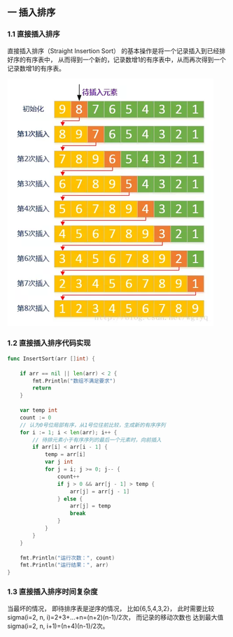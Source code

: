 ## 一 插入排序

### 1.1 直接插入排序

直接插入排序（Straight Insertion Sort） 的基本操作是将一个记录插入到已经排好序的有序表中， 从而得到一个新的，记录数增1的有序表中，从而再次得到一个记录数增1的有序表。  

![](../images/algorithm/sort-02.png)

### 1.2 直接插入排序代码实现

```go
func InsertSort(arr []int) {

	if arr == nil || len(arr) < 2 {
		fmt.Println("数组不满足要求")
		return
	}

	var temp int
	count := 0
	// 认为0号位局部有序，从1号位往前比较，生成新的有序序列
	for i := 1; i < len(arr); i++ {
		// 待排元素小于有序序列的最后一个元素时，向前插入
		if arr[i] < arr[i - 1] {
			temp = arr[i]
			var j int
			for j = i; j >= 0; j-- {
				count++
				if j > 0 && arr[j - 1] > temp {
					arr[j] = arr[j - 1]
				} else {
					arr[j] = temp
					break
				}
			}
		}
	}

	fmt.Println("运行次数：", count)
	fmt.Println("运行结果：", arr)
}
```

### 1.3 直接插入排序时间复杂度

当最坏的情况， 即待排序表是逆序的情况， 比如{6,5,4,3,2}， 此时需要比较sigma(i=2, n, i)=2+3+...+n=(n+2)(n-1)/2次， 而记录的移动次数也
达到最大值sigma(i=2, n, i+1)=(n+4)(n-1)/2次。  
